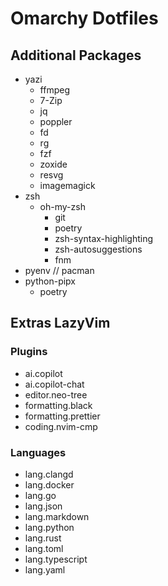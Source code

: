 # Omarchy Dotfiles

## Additional Packages

- yazi
  - ffmpeg
  - 7-Zip
  - jq
  - poppler
  - fd
  - rg
  - fzf
  - zoxide
  - resvg
  - imagemagick
- zsh
  - oh-my-zsh
    - git
    - poetry
    - zsh-syntax-highlighting
    - zsh-autosuggestions
    - fnm
- pyenv // pacman
- python-pipx
  - poetry

## Extras LazyVim

### Plugins

- ai.copilot
- ai.copilot-chat
- editor.neo-tree
- formatting.black
- formatting.prettier
- coding.nvim-cmp

### Languages

- lang.clangd
- lang.docker
- lang.go
- lang.json
- lang.markdown
- lang.python
- lang.rust
- lang.toml
- lang.typescript
- lang.yaml

